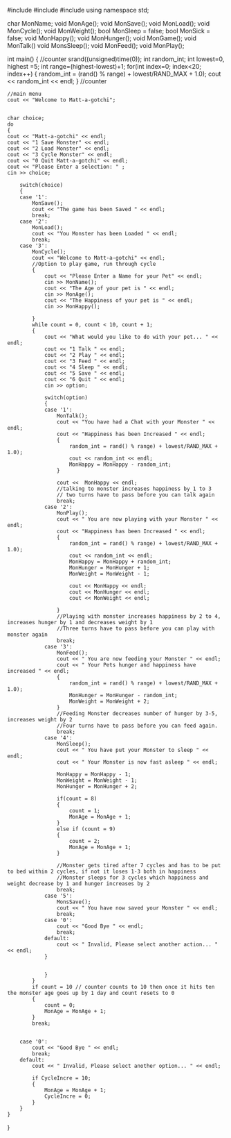 #include <iostream>
#include <string>
#include <cstdlib>
using namespace std;


char MonName;
void MonAge();
void MonSave();
void MonLoad();
void MonCycle();
void MonWeight();
bool MonSleep = false;
bool MonSick = false; 
void MonHappy();
void MonHunger();
void MonGame();
void MonTalk()
void MonsSleep();
void MonFeed();
void MonPlay();



int main()
{
	//counter
	srand((unsigned)time(0));
	int random_int;
	int lowest=0, highest =5;
	int range=(highest-lowest)+1;
	for(int index=0; index<20; index++)
	{
		random_int = (rand() % range) + lowest/RAND_MAX + 1.0);
		cout << random_int << endl;
	}
	//counter

	//main menu
	cout << "Welcome to Matt-a-gotchi";
	

	char choice;
	do
	{
	cout << "Matt-a-gotchi" << endl;
	cout << "1 Save Monster" << endl;
	cout << "2 Load Monster" << endl;
	cout << "3 Cycle Monster" << endl;
	cout << "0 Quit Matt-a-gotchi" << endl;
	cout << "Please Enter a selection: " ;
	cin >> choice;

		switch(choice)
		{
		case '1':
			MonSave();
			cout << "The game has been Saved " << endl;
			break;
		case '2':
			MonLoad();
			cout << "You Monster has been Loaded " << endl;
			break;
		case '3':
			MonCycle();
			cout << "Welcome to Matt-a-gotchi" << endl;
			//Option to play game, run through cycle 
			{
				cout << "Please Enter a Name for your Pet" << endl;
				cin >> MonName();
				cout << "The Age of your pet is " << endl;
				cin >> MonAge();
				cout << "The Happiness of your pet is " << endl;
				cin >> MonHappy();

			}
			while count = 0, count < 10, count + 1;
			{
				cout << "What would you like to do with your pet... " << endl;
				cout << "1 Talk " << endl;
				cout << "2 Play " << endl;
				cout << "3 Feed " << endl;
	 			cout << "4 Sleep " << endl;
 				cout << "5 Save " << endl;
				cout << "6 Quit " << endl;
				cin >> option;

				switch(option)
				{
				case '1':
					MonTalk();
					cout << "You have had a Chat with your Monster " << endl;
					cout << "Happiness has been Increased " << endl;
					{
						random_int = rand() % range) + lowest/RAND_MAX + 1.0);
						cout << random_int << endl;
						MonHappy = MonHappy - random_int;
					}

					cout <<  MonHappy << endl;
					//talking to monster increases happiness by 1 to 3
					// two turns have to pass before you can talk again
					break;
				case '2':
					MonPlay();
					cout << " You are now playing with your Monster " <<  endl;
					cout << "Happiness has been Increased " << endl;
					{
						random_int = rand() % range) + lowest/RAND_MAX + 1.0);
						cout << random_int << endl;
						MonHappy = MonHappy + random_int;
						MonHunger = MonHunger + 1;
						MonWeight = MonWeight - 1;

						cout << MonHappy << endl;
						cout << MonHunger << endl;
						cout << MonWeight << endl;

					}
					//Playing with monster increases happiness by 2 to 4, increases hunger by 1 and decreases weight by 1
					//Three turns have to pass before you can play with monster again
					break;
				case '3':
					MonFeed();
					cout << " You are now feeding your Monster " << endl;
					cout << " Your Pets hunger and happiness have increased " << endl;
					{
						random_int = rand() % range) + lowest/RAND_MAX + 1.0);
						MonHunger = MonHunger - random_int;
						MonWeight = MonWeight + 2;
					}
					//Feeding Monster decreases number of hunger by 3-5, increases weight by 2
					//Four turns have to pass before you can feed again.
					break;
				case '4':
					MonSleep();
					cout << " You have put your Monster to sleep " << endl;
					cout << " Your Monster is now fast asleep " << endl;
					
					MonHappy = MonHappy - 1;
					MonWeight = MonWeight - 1;
					MonHunger = MonHunger + 2;
					
					if(count = 8)
					{
						count = 1;
						MonAge = MonAge + 1;
					}
					else if (count = 9)
					{
						count = 2;
						MonAge = MonAge + 1;
					}
				
					//Monster gets tired after 7 cycles and has to be put to bed within 2 cycles, if not it loses 1-3 both in happiness
					//Monster sleeps for 3 cycles which happiness and weight decrease by 1 and hunger increases by 2
					break;
				case '5': 
					MonsSave();
					cout << " You have now saved your Monster " << endl;
					break;
				case '0':
					cout << "Good Bye " << endl;
					break;
				default: 
					cout << " Invalid, Please select another action... " << endl;
				}	


				}
			}
			if count = 10 // counter counts to 10 then once it hits ten the monster age goes up by 1 day and count resets to 0
			{
				count = 0;
				MonAge = MonAge + 1;
			}
			break;


		case '0':
			cout << "Good Bye " << endl;
			break;
		default:
			cout << " Invalid, Please select another option... " << endl;

			if CycleIncre = 10;
			{
				MonAge = MonAge + 1;
				CycleIncre = 0;
			}
		}
	}

}

	

	




